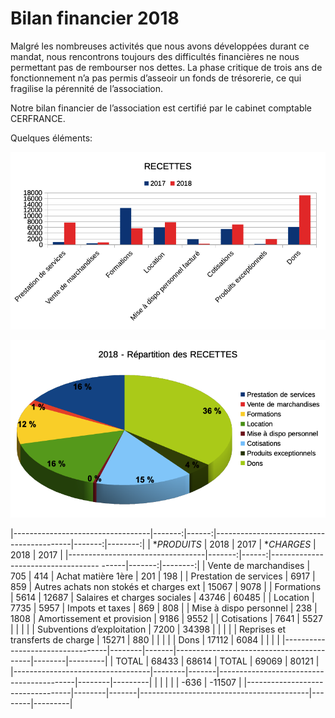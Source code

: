 # Bilan financier 2018

Malgré les nombreuses activités que nous avons développées durant ce mandat, nous rencontrons toujours des difficultés financières ne nous permettant pas de rembourser nos dettes. La phase critique de trois ans de fonctionnement n’a pas permis d’asseoir un fonds de trésorerie, ce qui fragilise la pérennité de l’association.

Notre bilan financier de l’association est certifié par le cabinet comptable CERFRANCE.

Quelques éléments:

![recettes](../images/recettes.png)

![repartition](../images/repartition.png)


|----------------------------------|-------:|------:|------------------------------------------|-------:|--------:|
| **PRODUITS*                      |  2018	| 2017	|  **CHARGES*                              |  2018  |   2017  |
|----------------------------------|-------:|------:|----------------------------------- ------|-------:|--------:|
| Vente de marchandises	           |   705	|   414	| Achat matière 1ère	                     |   201	|    198  |
| Prestation de services           |  6917	|   859	| Autres achats non stokés et charges ext	 | 15067	|   9078  |
| Formations	                     |  5614	| 12687	| Salaires et charges sociales	           | 43746	|  60485  |
| Location 	                       |  7735	|  5957	| Impots et taxes	                         |   869	|    808  |
| Mise à dispo personnel	         |   238	|  1808	| Amortissement et provision	             |  9186	|   9552  |
| Cotisations	                     |  7641	|  5527	|                                          |        |         |
| Subventions d’exploitation	     |  7200	| 34398 |	                                         |        |         |
| Reprises et transferts de charge | 15271	|   880	|                                          |        |         |
| Dons	                           | 17112	|  6084 |	                                         |        |         |
|----------------------------------|--------|-------|------------------------------------------|--------|---------|
|  TOTAL	                         | 68433	| 68614	| TOTAL	                                   | 69069	|  80121  |
|----------------------------------|--------|-------|------------------------------------------|--------|---------|
|                                  |        |       |                                          |  -636	| -11507  |
|----------------------------------|--------|-------|------------------------------------------|--------|---------|

